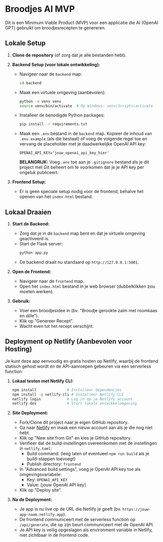 # Broodjes AI MVP

Dit is een Minimum Viable Product (MVP) voor een applicatie die AI (OpenAI GPT) gebruikt om broodjesrecepten te genereren.

## Lokale Setup

1.  **Clone de repository** (of zorg dat je alle bestanden hebt).

2.  **Backend Setup (voor lokale ontwikkeling):**
    *   Navigeer naar de `backend` map:
        ```bash
        cd backend
        ```
    *   Maak een virtuele omgeving (aanbevolen):
        ```bash
        python -m venv venv
        source venv/bin/activate  # Op Windows: venv\Scripts\activate
        ```
    *   Installeer de benodigde Python packages:
        ```bash
        pip install -r requirements.txt
        ```
    *   Maak een `.env` bestand in de `backend` map. Kopieer de inhoud van `.env.example` (als die bestaat) of voeg de volgende regel toe en vervang de placeholder met je daadwerkelijke OpenAI API key:
        ```
        OPENAI_API_KEY='jouw_openai_api_key_hier'
        ```
        **BELANGRIJK:** Voeg `.env` toe aan je `.gitignore` bestand als je dit project met Git beheert om te voorkomen dat je je API key per ongeluk publiceert.

3.  **Frontend Setup:**
    *   Er is geen speciale setup nodig voor de frontend, behalve het openen van het `index.html` bestand.

## Lokaal Draaien

1.  **Start de Backend:**
    *   Zorg dat je in de `backend` map bent en dat je virtuele omgeving geactiveerd is.
    *   Start de Flask server:
        ```bash
        python app.py
        ```
    *   De backend draait nu standaard op `http://127.0.0.1:5001`.

2.  **Open de Frontend:**
    *   Navigeer naar de `frontend` map.
    *   Open het `index.html` bestand in je web browser (dubbelklikken zou moeten werken).

3.  **Gebruik:**
    *   Voer een broodjesidee in (bv. "Broodje gerookte zalm met roomkaas en dille").
    *   Klik op "Genereer Recept".
    *   Wacht even tot het recept verschijnt.

## Deployment op Netlify (Aanbevolen voor Hosting)

Je kunt deze app eenvoudig en gratis hosten op Netlify, waarbij de frontend statisch gehost wordt en de API-aanroepen gebeuren via een serverless function:

1. **Lokaal testen met Netlify CLI:**
   ```bash
   npm install              # Installeer dependencies
   npm install -g netlify-cli # Installeer Netlify CLI
   netlify login            # Log in op je Netlify account
   netlify dev              # Start lokale ontwikkelomgeving
   ```

2. **Site Deployment:**
   * Fork/Clone dit project naar je eigen GitHub repository.
   * Ga naar [Netlify](https://app.netlify.com/) en maak een nieuw account aan als je die nog niet hebt.
   * Klik op "New site from Git" en kies je GitHub repository.
   * Verifieer dat de build-instellingen overeenkomen met de instellingen in `netlify.toml`:
     * Build command: (leeg laten of eventueel `npm run build` als je build-stappen toevoegt)
     * Publish directory: `frontend`
   * In "Advanced build settings", voeg je OpenAI API key toe als omgevingsvariabele:
     * Key: `OPENAI_API_KEY`
     * Value: [jouw OpenAI API key]
   * Klik op "Deploy site".

3. **Na de Deployment:**
   * Je app is nu live op de URL die Netlify je geeft (bv. `https://jouw-app-naam.netlify.app`).
   * De frontend communiceert met de serverless function op `/api/generate`, die op zijn beurt communiceert met de OpenAI API.
   * Je API key is veilig opgeslagen als environment variable in Netlify, niet zichtbaar in de frontend code.